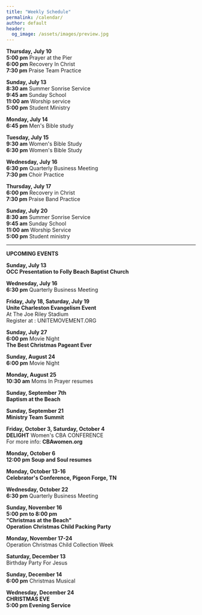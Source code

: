 ```yaml
---
title: "Weekly Schedule"
permalink: /calendar/
author: default
header:
  og_image: /assets/images/preview.jpg
---
```


<!--
**Example Day**
[10:00 am] Two Spaces At The End Of The Line ->
--
 title: "Weekly Schedule"
permalink: /calendar/
author: default
header:
  og_image: /assets/images/preview.jpg
---

<!--
**Example Day**
[10:00 am] Two Spaces At The End Of The Line ->
-->

**Thursday, July 10**     
**5:00 pm** Prayer at the Pier  
**6:00 pm** Recovery In Christ  
**7:30 pm** Praise Team Practice
  

**Sunday, July 13**  
**8:30 am** Summer Sonrise Service  
**9:45 am** Sunday School  
**11:00 am** Worship service  
**5:00 pm** Student Ministry  


**Monday, July 14**  
**6:45 pm** Men's Bible study  

**Tuesday, July 15**  
**9:30 am** Women's Bible Study  
**6:30 pm** Women's Bible Study  

**Wednesday, July 16**  
**6:30 pm** Quarterly Business Meeting  
**7:30 pm** Choir Practice  

  **Thursday, July 17**  
  **6:00 pm** Recovery in Christ  
  **7:30 pm** Praise Band Practice  

  **Sunday, July 20**  
  **8:30 am** Summer Sonrise Service  
  **9:45 am** Sunday School  
  **11:00 am** Worship Service  
  **5:00 pm** Student ministry

   
  





<hr>  

  **UPCOMING EVENTS** 


 
**Sunday, July 13**  
**OCC Presentation to Folly Beach Baptist Church**  

  **Wednesday, July 16**  
  **6:30 pm** Quarterly Business Meeting   

  **Friday, July 18, Saturday, July 19**  
  **Unite Charleston Evangelism Event**  
  At The Joe Riley Stadium  
  Register at : UNITEMOVEMENT.ORG

  **Sunday, July 27**  
  **6:00 pm** Movie Night  
  **The Best Christmas Pageant Ever**

  **Sunday, August 24**  
  **6:00 pm** Movie Night  

  **Monday, August 25**  
  **10:30 am** Moms In Prayer resumes  

  **Sunday, September 7th**  
  **Baptism at the Beach**  
  

  **Sunday, September 21**  
  **Ministry Team Summit**  

  **Friday, October 3, Saturday, October 4**  
  **DELIGHT** Women's CBA CONFERENCE  
  For more info: **CBAwomen.org**

  **Monday, October 6**  
  **12:00 pm Soup and Soul resumes**

  **Monday, October 13-16**  
  **Celebrator's Conference, Pigeon Forge, TN**

  **Wednesday, October 22**  
  **6:30 pm** Quarterly Business Meeting  

  **Sunday, November 16**  
  **5:00 pm to 8:00 pm**  
  **"Christmas at the Beach"**  
  **Operation Christmas Child Packing Party**  

  **Monday, November 17-24**  
  Operation Christmas Child Collection Week  

  **Saturday, December 13**  
  Birthday Party For Jesus  

  **Sunday, December 14**  
  **6:00 pm** Christmas Musical  

  **Wednesday, December 24**  
  **CHRISTMAS EVE**  
  **5:00 pm Evening Service**

    

    



<!--





<!--

# Special Events

**Movie Night**
"The Jesus Revolution"
Sunday, June 23 at 6:00 pm
_Free admission, popcorn, and drinks_

![Jesus Revolution](/assets/images/jesus_revolution.png)

-->
